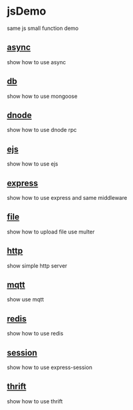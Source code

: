 # jsDemo
same js small function demo

## [async](./async)
show how to use async 

## [db](./db)
show how to use mongoose 

## [dnode](./dnode)
show how to use dnode rpc

## [ejs](./ejs)
show how to use ejs  

## [express](./express)
show how to use express and same middleware 

## [file](./file)
show how to upload file use multer

## [http](./http)
show simple http server

## [mqtt](./mqtt)
show use mqtt

## [redis](./redis)
show how to use redis

## [session](./session)
show how to use express-session

## [thrift](./thrift)
show how to use thrift